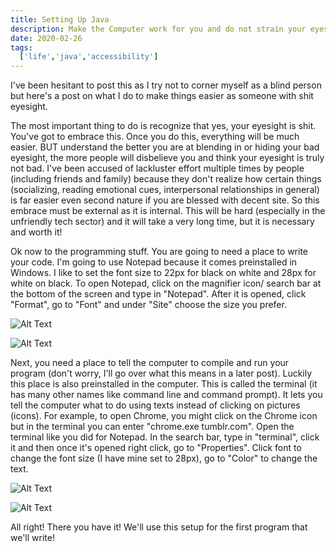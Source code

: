 ```yaml
---
title: Setting Up Java
description: Make the Computer work for you and do not strain your eyes
date: 2020-02-26
tags:
  ['life','java','accessibility']
---
```


I've been hesitant to post this as I try not to corner myself as a blind person but here's a post on what I do to make things easier as someone with shit eyesight. 

The most important thing to do is recognize that yes, your eyesight is shit. You've got to embrace this. Once you do this, everything will be much easier. BUT understand the better you are at blending in or hiding your bad eyesight, the more people will disbelieve you and think your eyesight is truly not bad. I've been accused of lackluster effort multiple times by people (including friends and family) because they don't realize how certain things (socializing, reading emotional cues, interpersonal relationships in general) is far easier even second nature if you are blessed with decent site. So this embrace must be external as it is internal. This will be hard (especially in the unfriendly tech sector) and it will take a very long time, but it is necessary and worth it!

Ok now to the programming stuff. You are going to need a place to write your code. I'm going to use Notepad because it comes preinstalled in Windows. I like to set the font size to 22px for black on white and 28px for white on black. To open Notepad, click on the magnifier icon/ search bar at the bottom of the screen and type in "Notepad". After it is opened, click "Format", go to "Font" and under "Site" choose the size you prefer.

![Alt Text](https://dev-to-uploads.s3.amazonaws.com/i/zi80xksd8jce6g7yxars.png)

![Alt Text](https://dev-to-uploads.s3.amazonaws.com/i/7j6jc15jyqk8rgd6ysq6.png)

Next, you need a place to tell the computer to compile and run your program (don't worry, I'll go over what this means in a later post). Luckily this place is also preinstalled in the computer. This is called the terminal (it has many other names like command line and command prompt). It lets you tell the computer what to do using texts instead of clicking on pictures (icons). For example, to open Chrome, you might click on the Chrome icon but in the terminal you can enter "chrome.exe tumblr.com". Open the terminal like you did for Notepad. In the search bar, type in "terminal", click it and then once it's opened right click, go to "Properties". Click font to change the font size (I have mine set to 28px), go to "Color" to change the text.

![Alt Text](https://dev-to-uploads.s3.amazonaws.com/i/fielqt6jz43iz9tabh4k.png)

![Alt Text](https://dev-to-uploads.s3.amazonaws.com/i/varkbmnpqioxextszisc.png)

All right! There you have it! We'll use this setup for the first program that we'll write!